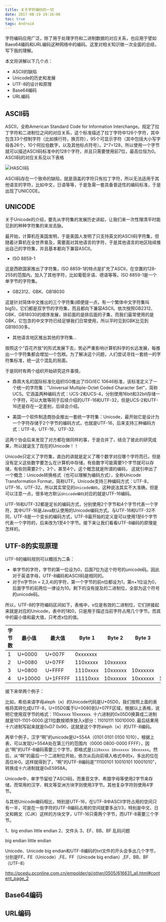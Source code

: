 ```yaml
---
title: 关于字符编码的一切
date: 2017-08-19 19:16:06
toc: true
tags: Android
---
```


字符编码应用广泛，除了用于处理字符和二进制数据的对应关系，也应用于譬如Baes64编码和URL编码这种网络中的编码。这里对相关知识做一次全面的总结，写下我的理解。

本文将讲解以下几个点：

+ ASCII的缺陷
+ Unicode的历史和发展
+ UTF-8的设计和原理
+ Base64编码
+ URL编码


## ASCII码

ASCII，全称American Standard Code for Information Interchange。规定了拉丁字符和二进制位之间的对应关系，这个标准描述了拉丁字符中128个字符，其中包含33个控制字符（比如换行符，换页符），95个可显示字符（其中包括大小写字母各26个，10个阿拉伯数字，以及其他标点符号）。2^7=128，所以使用一个字节就可以描述ASCII码标准中的128个字符，并且只需要使用前7位，最高位恒为0。ASCII码的对应关系见以下表格

![HASCII码](/images/ascii.png)

ASCII码存在一个致命的缺陷，就是涵盖的字符只有拉丁字符，所以无法适用于其他语言的字符，比如中文，日语等等，于是急需一套具备普适性的编码标准，于是出现了UNICODE。


## UNICODE

关于Unicode的介绍，要先从字符集的发展历史讲起，让我们来一次性理清平时能见到的种种字符集的来龙去脉。

最开始，计算机在美国发明，于是美国人发明了只支持英文的ASCII码字符集，但随着计算机在全世界普及，需要面对其他语言的字符，于是其他语言的地区陆续推出自己的字符集，并且基本都向下兼容ASCII。

+ ISO 8859-1

这是西欧国家推出了字符集，ISO 8859-1的特点是扩充了ASCII，在空置的128-255的范围内，加入了其他字符，比如葡萄牙语、德语等等。ISO 8859-1是一个单字节的字符集。

+ GB2312、GBK、GB18030

这是针对简体中文推出的三个字符集(顺便提一点，有一个繁体中文字符集叫big5)，它们都是双字节的字符集，而且都向下兼容ASCII。依次按照GB2312、GBK、GB18030的顺序发展，排前面的是排后面的子集，而我们最常使用的是GBK，它包含的中文字符已经足够我们日常使用，所以平时见到GBK比见到GB18030多。

+ 其他语言地区推出其他的字符集...


按照这个“百花齐放”的形式发展下去，势必严重影响计算机科学的长远发展，每推出一个字符集都会增加一个包袱。为了解决这个问题，人们尝试寻找一套统一的字符集标准，统一这个混乱的局面。

于是同时有两个组织开始研究这件事情，

+ 鼎鼎大名的国际标准化组织ISO推出了ISO/IEC 10646标准，该标准定义了一个统一的字符集："Universal Multiple-Octet Coded Character Set"，简称UCS。它涵盖两种编码方式：UCS-2和UCS-4，分别使用16bit和32bit存储一个字符，可以大致等同于后续介绍的UTF-16和UTF-32，但是UCS-2和UTF-16还是存在一定差别，后续会介绍。

+ 美国一个软件制造商协会推出一套统一字符集：Unicode，最开始它是设计为一个字符存储于2个字节的编码方式，也就是UTF-16，后来支持三种编码方式：UTF-8，UTF-16，UTF-32.

这两个协会后来发现了对方都在做同样的事，于是合并了，结合了彼此的研究成果，所以就诞生了现在的Unicode！！

Unicode只定义了字符集，直白的讲就是定义了哪个数字对应哪个字符而已，但是没有定义这些数字要怎么在计算机中存储，有些数字可能需要1个字节就可以存储，有些则需要2个，3个，甚至4个。这个概念就是所谓的编码，
这就引申出了一个概念：Unicode转换格式（也可以理解为编码方式），全称Unicode Transformation Format，简称UTF。Unicode支持三种编码方式：UTF-8，UTF-16，UTF-32。所以其实常见的`Unicode编码`，这种说法其实不大准确，但是可以注意一点，很多地方默认`Unicode编码`对应的就是UTF-16编码。

UTF-16和UTF-32都是定长的编码方式，分别使用2个字节和4个字节代表一个字符，其中UTF-16是Java默认使用的Unicode编码方式。与UTF-16和UTF-32不同，UTF-8是一个变长的编码方式，UTF-8最开始的定义是可以使用1至6个字节代表一个字符的，后来改为1至4个字节。接下来让我们看看UTF-8编码的原理是怎样的。


## UTF-8的实现原理

UTF-8的编码规则可以概括为二条：
+ 单字节的字符，字节的第一位设为0，后面7位为这个符号的unicode码。因此对于英语字母，UTF-8编码和ASCII码是相同的。
+ 对于n字节(n = 2,3,4)的字符，第一个字节的前n位都设为1，第n+1位设为0，后面字节的前两位一律设为10。剩下的没有提及的二进制位，全部为这个符号的unicode码。

所以，UTF-8的字符编码区间如下，表格中，x位是有效的二进制位，它们拼接起来就是对应的Unicode，表中的1和0，只是用于描述当前字符占用几个字节。而其中的最小值和最大值，只考虑x位的值。

字节数 | 最小值 | 最大值 | Byte 1 | Byte 2 | Byte 3 | Byte 4
--- | --- | --- | --- | --- | --- | --- 
1|U+0000|U+007F|0xxxxxxx|||
2|U+0080|U+07FF|110xxxxx|10xxxxxx||
3|U+0800|U+FFFF|1110xxxx|10xxxxxx|10xxxxxx|
4|U+10000|U+1FFFFF|11110xxx|10xxxxxx|10xxxxxx|10xxxxxx

接下来举两个例子：

比如，希伯来语字母aleph（א）的Unicode代码是U+05D0，我们按照上面的表格将其转化成UTF-8，U+05D0属于U+0080到U+07FF区域，根据以上表格，说明它使用双字节的格式：110xxxxx 10xxxxxx.
十六进制的0x05D0换算成二进制就是101-1101-0000.这11位数按顺序放入x部分：11010111 10010000.
最后结果用十六进制写起来就是0xD7 0x90，这就是这个字符aleph（א）的UTF-8编码。

再举个例子，汉字“啊"的unicode是U+554A（0101 0101 0100 1010），根据上表，可以发现U+554A处在第三行的范围内（0000 0800-0000 FFFF），因此“啊"的UTF-8编码需要三个字节，即格式是`1110xxxx 10xxxxxx 10xxxxxx`。然后，从“啊"的最后一个二进制位开始，依次从后向前填入格式中的x，多出的位在高位补0。这样就得到了，“啊"的UTF-8编码是"11100101 10010101 10001010"，转换成十六进制就是0xE5958A。
 

Unicode中，单字节留给了ASCII码，而重音文字、希腊字母等使用2字节来存储，而常用的汉字、韩文等亚洲方块字则使用3字节。其他复杂字符则使用4字节。

与其他Unicode编码相比，特别是UTF-16，在UTF-8中ASCII字符占用的空间只有一半，可是在一些字符的UTF-8编码占用的空间就要多出1/3，特别是中文、日文和韩文（CJK）这样的方块文字，UTF-16只需两个字节，而UTF-8需要三个字节。


1、big endian little endian
2、文件头
3、EF、BB、BF  乱码问题

big endian little endian

Unicode、Unicode big endian和UTF-8编码的txt文件的开头会多出几个字节，分别是FF、FE（Unicode）,FE、FF（Unicode big endian）,EF、BB、BF（UTF-8）





http://pcedu.pconline.com.cn/empolder/gj/other/0505/616631_all.html#content_page_2


## Base64编码



## URL编码



